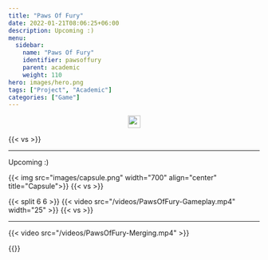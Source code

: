 ```yaml
---
title: "Paws Of Fury"
date: 2022-01-21T08:06:25+06:00
description: Upcoming :)
menu:
  sidebar:
    name: "Paws Of Fury"
    identifier: pawsoffury
    parent: academic
    weight: 110
hero: images/hero.png
tags: ["Project", "Academic"]
categories: ["Game"]
---
```

<p style="text-align: center;">
<!--- 
<a href="https://www.facebook.com/PhantomBeasts"><img src="/facebook.svg" width="25" align="center"><a>
<a href="https://store.steampowered.com/app/1483000/Phantom_Beasts__Redemption/"><img src="/steam.svg" width="25" align="center"><a>
<a href="https://github.com/Phoder1/Spacetaurant"><img src="/github.svg" width="25" align="center"><a>
--->
<a href="https://supersky.games/"><img src="/external-link.svg" width="25" align="center"><a>
</p>


{{< vs >}}

---



Upcoming :)

{{< img src="images/capsule.png" width="700" align="center" title="Capsule">}}
{{< vs >}}

{{< split 6 6 >}}
{{< video src="/videos/PawsOfFury-Gameplay.mp4" width="25" >}}
{{< vs >}}

---

{{< video src="/videos/PawsOfFury-Merging.mp4" >}}

{{</split>}}